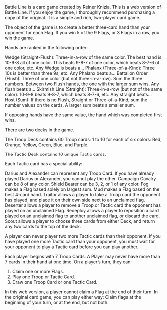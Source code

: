 Battle Line is a card game created by Reiner Knizia. This is a web version of Battle Line. If you enjoy the game, I thoroughly recommend purchasing a copy of the original. It is a simple and rich, two-player card game.

The object of the game is to create a better three-card hand than your opponent for each Flag. If you win 5 of the 9 Flags, or 3 Flags in a row, you win the game.

Hands are ranked in the following order:

Wedge (Straight-Flush): Three-in-a-row of the same color. The best hand is 10-9-8 all of one color. This beats 9-8-7 of one color, which beats 8-7-6 of one color, etc. Any Wedge is beats a…
Phalanx (Three-of-a-Kind): Three 10s is better than three 9s, etc. Any Phalanx beats a…
Battalion Order (Flush): Three of one color (but not three-in-a-row). Sum the three numbers. Between two Flush hands, the one with the larger sum wins. Any flush beats a…
Skirmish Line (Straight): Three-in-a-row (but not of the same color). 10-9-8 beats 9-8-7, which beats 8-7-6, etc. Any straight beats…
Host (Sum): If there is no Flush, Straight or Three-of-a-Kind, sum the number values on the cards. A larger sum beats a smaller sum.

If opposing hands have the same value, the hand which was completed first wins.

There are two decks in the game.

The Troop Deck contains 60 Troop cards: 1 to 10 for each of six colors: Red, Orange, Yellow, Green, Blue, and Purple.

The Tactic Deck contains 10 unique Tactic cards.

Each Tactic card has a special ability:

Darius and Alexander can represent any Troop Card. If you have already played Darius or Alexander, you cannot play the other.
Campaign Cavalry can be 8 of any color.
Shield Bearer can be 3, 2, or 1 of any color.
Fog makes a Flag based solely on largest sum.
Mud makes a Flag based on the best 4-card hand.
Traitor allows a player to take a Troop card the opponent has played, and place it on their own side next to an unclaimed flag.
Deserter allows a player to remove a Troop or Tactic card the opponent has played on an unclaimed Flag.
Redeploy allows a player to reposition a card played on an unclaimed flag to another unclaimed flag, or discard the card.
Scout allows a player to choose three cards from either Deck, and return any two cards to the top of the deck.

A player can never player two more Tactic cards than their opponent. If you have played one more Tactic card than your opponent, you must wait for your opponent to play a Tactic card before you can play another.

Each player begins with 7 Troop Cards. A Player may never have more than 7 cards in their hand at one time. On a player’s turn, they can:
1. Claim one or more Flags.
2. Play one Troop or Tactic Card.
3. Draw one Troop Card or one Tactic Card.

In this web version, a player cannot claim a Flag at the end of their turn. In the original card game, you can play either way: Claim flags at the beginning of your turn, or at the end, but not both.